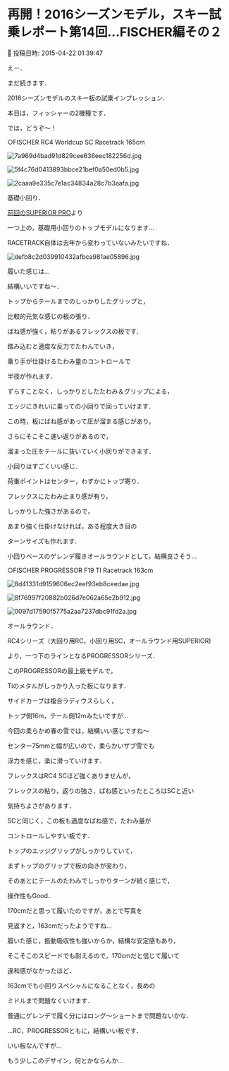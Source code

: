 # 再開！2016シーズンモデル，スキー試乗レポート第14回…FISCHER編その２

📅 投稿日時: 2015-04-22 01:39:47

えー．


まだ続きます．


2016シーズンモデルのスキー板の試乗インプレッション．





本日は，フィッシャーの2機種です．


では，どうぞ～！[]()





○FISCHER RC4 Worldcup SC Racetrack 165cm







![7a969d4bad91d829cee636eec182256d.jpg](images/7a969d4bad91d829cee636eec182256d.jpg)









![5f4c76d0413893bbce21bef0a50ed0b5.jpg](images/5f4c76d0413893bbce21bef0a50ed0b5.jpg)









![2caaa9e335c7e1ac34834a28c7b3aafa.jpg](images/2caaa9e335c7e1ac34834a28c7b3aafa.jpg)







基礎小回り．


[前回のSUPERIOR PRO](e9b0347050b82960c3f6598f32982dbb8.md)より


一つ上の，基礎用小回りのトップモデルになります…





RACETRACK自体は去年から変わっていないみたいですね．




![defb8c2d039910432afbca981ae05896.jpg](images/defb8c2d039910432afbca981ae05896.jpg)







履いた感じは…


結構いいですね～．


トップからテールまでのしっかりしたグリップと，


比較的元気な感じの板の張り．


ばね感が強く，粘りがあるフレックスの板です．


踏み込むと適度な反力でたわんでいき，


乗り手が仕掛けるたわみ量のコントロールで


半径が作れます．


ずらすことなく，しっかりとしたたわみ＆グリップによる，


エッジにきれいに乗っての小回りで回っていけます．


この時，板にばね感があって圧が溜まる感じがあり，


さらにそこそこ速い返りがあるので，


溜まった圧をテールに抜いていく小回りができます．


小回りはすごくいい感じ．





荷重ポイントはセンター，わずかにトップ寄り．


フレックスにたわみ止まり感が有り，


しっかりした強さがあるので，


あまり強く仕掛けなければ，ある程度大き目の


ターンサイズも作れます．


小回りベースのゲレンデ履きオールラウンドとして，結構良さそう…


[]()





○FISCHER PROGRESSOR F19 TI Racetrack 163cm







![8d41331d9159606ec2eef93eb8ceedae.jpg](images/8d41331d9159606ec2eef93eb8ceedae.jpg)









![8f76997f20882b026d7e062a65e2b912.jpg](images/8f76997f20882b026d7e062a65e2b912.jpg)









![0097d17590f5775a2aa7237dbc91fd2a.jpg](images/0097d17590f5775a2aa7237dbc91fd2a.jpg)







オールラウンド．





RC4シリーズ（大回り用RC，小回り用SC，オールラウンド用SUPERIOR)


より，一つ下のラインとなるPROGRESSORシリーズ．


このPROGRESSORの最上級モデルで，


Tiのメタルがしっかり入った板になります．


サイドカーブは複合ラディウスらしく，


トップ側16m，テール側12mみたいですが…





今回の柔らかめ春の雪では，結構いい感じですね～


センター75mmと幅が広いので，柔らかいザブ雪でも


浮力を感じ，楽に滑っていけます．





フレックスはRC4 SCほど強くありませんが，


フレックスの粘り，返りの強さ，ばね感といったところはSCと近い


気持ちよさがあります．


SCと同じく，この板も適度なばね感で，たわみ量が


コントロールしやすい板です．


トップのエッジグリップがしっかりしていて，


まずトップのグリップで板の向きが変わり，


そのあとにテールのたわみでしっかりターンが続く感じで，


操作性もGood．





170cmだと思って履いたのですが，あとで写真を


見返すと，163cmだったようですね…


履いた感じ，振動吸収性も強いからか，結構な安定感もあり，


そこそこのスピードでも耐えるので，170cmだと信じて履いて


違和感がなかったほど．


163cmでも小回りスペシャルになることなく，長めの


ミドルまで問題なくいけます．


普通にゲレンデで履く分にはロング～ショートまで問題ないかな．





…RC，PROGRESSORともに，結構いい板です．


いい板なんですが…


もう少しこのデザイン，何とかならんか…
